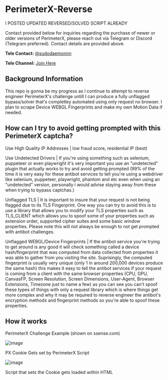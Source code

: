 # PerimeterX-Reverse


I POSTED UPDATED REVERSED/SOLVED SCRIPT ALREADY

Contact provided below for inquiries regarding the purchase of newer or older versions of PerimeterX, please reach out via Telegram or Discord (Telegram preferred). Contact details are provided above.

**Tele Contact:** [@sudodaemonnn](https://t.me/sudodaemonnn)

**Tele Channel:** [Join Here](https://t.me/+qP9G-_ii_XA1MGIx)

## Background Information

This repo is gonna be my progress as I continue to attempt to reverse engineer PerimeterX's challenge untill I can produce a fully unflagged bypass/solver that's completley automated using only request no browser. I plan to scrape Device WEBGL Fingerprints and make my own Motion Data if needed.

## **How can I try to avoid getting prompted with this PerimeterX captcha?**

Use High Quality IP Addresses | low fraud score, residential IP (best)

Use Undetected Drivers | If you're using something such as selenium, puppeteer or even playwright it's very important you use an "undetected" plugin that actually works to try and avoid getting prompted (99% of the time it is very easy for these antibot services to tell you're using a webdriver like selenium, puppeteer, playwright, phantom and etc even when using an "undetected" version, personally i would advise staying away from these when trying to bypass captchas.)

Unflagged TLS | It is important to insure that your request is not being flagged due to its TLS Fingerprint. One way you can try to avoid this is to use a library that allows you to modify your TLS properties such as TLS_CLIENT which allows you to spoof some of your properties such as extension order, supported cipher suites and some basic window properties. Please note this will not always be enough to not get prompted with antibot challenges.

Unflagged WEBGL/Device Fingerprints | If the antibot service you're trying to get around is any good it will check something called a device hash/fingerprint that was computed from data collected from properties it was able to gather from you visiting the site. Suprisingly, the computed fingerprint is usually very unique (only 1 in around 200,000 devices produce the same hash) this makes it easy to tell the antibot services if your request is coming from a client with the same browser properties (CPU, GPU, CanvasFP, Screen Resolution, Screen Dimensions, User-Agent, Browser Extensions, Timezone just to name a few) as you can see you can't spoof these types of things with only a request library which is where things get more complex and why it may be required to reverse engineer the antibot's encryption methods and fingerprint methods so you're able to spoof these properties.

## How it works

PerimeterX Challenge Example (shown on ssense.com)

![image](https://github.com/user-attachments/assets/7efc2c01-e1f3-48b5-9450-271ff1868521)


PX Cookie Gets set by PerimeterX Script

![image](https://github.com/user-attachments/assets/2ee12c20-21d6-493c-823f-4f081cc74ff0)


Script that sets the Cookie gets loaded within HTML <script> tag

![image](https://github.com/user-attachments/assets/2d60d532-8068-4774-bf76-a3e63743ee8c)


As you can see it shows the PxAPPID which is essentially the sites site_key

Request to fetch the challenge script

![image](https://github.com/user-attachments/assets/eb20e1b2-ad0e-45b7-9d07-ad9bcda02eb5)


Source Code of PerimeterX's loaded challenge

![image](https://github.com/user-attachments/assets/6c70530e-ff55-4fef-ab32-2e22f4a06343)

The source code is over 9,000 lines long but this is because it's obfuscated and it has a lot of polyfill functions. one thing you should note is that the source code has VM protection along with obfuscation, meaning that every time you refresh the page the function and variable names will change. PerimeterX along with many other antibot services use this to make it as difficult as possible for people to reverse engineer.

What we need to do

Solve Request

![image](https://github.com/user-attachments/assets/e7ab95aa-d2da-438e-b2a2-ebe57d4c536b)


This request essentially whitelist the set _pxhd cookie so that it is valid. So basically this is the captcha token. all we have to do is reverse the payload values so we can automate this.

Payload Value

![image](https://github.com/user-attachments/assets/bb251066-1810-4cbb-9fdb-a2e7fe6e2904)


These are the payload values

payload Encrypted & Encoded value I will need to reverse engineer (We can tell that base64 was used at some point because we can see an "=" which usually comes from padding) (COMPLETED REVERSE)
AppID this is basically the site key mentioned earlier (each site has a unique one of these)
tag this is the version tag (each site also has a unique version)
uuid randomly generated UUID this is usually just used as a request indentifier
ft A unique 3 digit number (each site has it's unique ft number)
seqrsc - 1.
en NTA always.
pc Generated Value I will need to reverse (NEEDS TO BE REVERSED)
sid TO BE DETERMINED
vid TO BE DETERMINED
pxhd This is the _pxhd cookie value which is basically the captcha token
cts TO BE DETERMINED
rsc This is the Request Count
